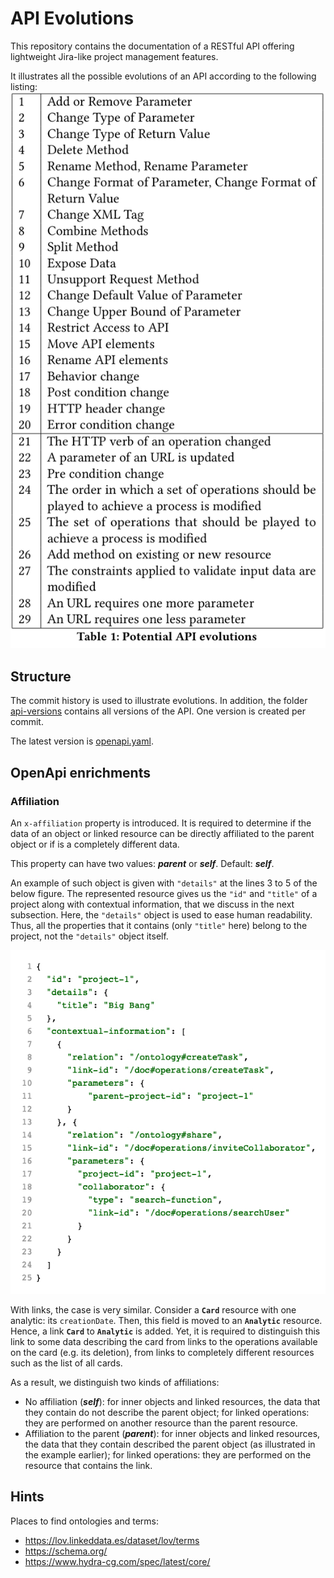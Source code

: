 # API Evolutions

This repository contains the documentation of a RESTful API offering lightweight Jira-like project management features.

It illustrates all the possible evolutions of an API according to the following listing:
![evolutions](./evolutions-list.png)

## Structure

The commit history is used to illustrate evolutions. In addition, the folder [api-versions](./api-versions) contains all versions of the API. One version is created per commit.

The latest version is [openapi.yaml](./openapi.yaml).

## OpenApi enrichments

### Affiliation

An `x-affiliation` property is introduced. It is required to determine if the data of an object or linked resource can be directly affiliated to the parent object or if is a completely different data.

This property can have two values: __*parent*__ or __*self*__. Default: __*self*__.

An example of such object is given with `"details"` at the lines 3 to 5 of the below figure. The represented resource gives us the `"id"` and `"title"` of a project along with contextual information, that we discuss in the next subsection. Here, the `"details"` object is used to ease human readability. Thus, all the properties that it contains (only `"title"` here) belong to the project, not the `"details"` object itself.

![Example API response with affiliation example](/img/contextual-information.jpeg)

With links, the case is very similar. Consider a __`Card`__ resource with one analytic: its `creationDate`. Then, this field is moved to an __`Analytic`__ resource. Hence, a link __`Card`__ to __`Analytic`__ is added. Yet, it is required to distinguish this link to some data describing the card from links to the operations available on the card (e.g. its deletion), from links to completely different resources such as the list of all cards.

As a result, we distinguish two kinds of affiliations:
* No affiliation (__*self*__): for inner objects and linked resources, the data that they contain do not describe the parent object; for linked operations: they are performed on another resource than the parent resource.
* Affiliation to the parent (__*parent*__): for inner objects and linked resources, the data that they contain described the parent object (as illustrated in the example earlier); for linked operations: they are performed on the resource that contains the link.

## Hints

Places to find ontologies and terms:
- https://lov.linkeddata.es/dataset/lov/terms
- https://schema.org/
- https://www.hydra-cg.com/spec/latest/core/
